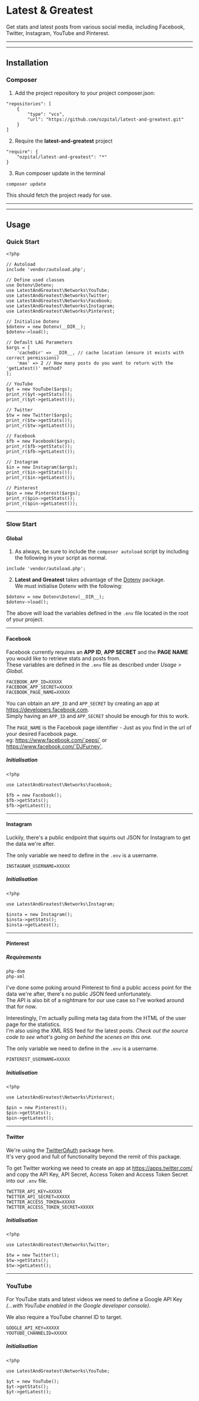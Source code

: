 # Latest & Greatest
Get stats and latest posts from various social media, including Facebook, Twitter, Instagram, YouTube and Pinterest.

---
---

## Installation
### Composer
1. Add the project repository to your project composer.json:
```
"repositories": [
    {
        "type": "vcs",
        "url": "https://github.com/ozpital/latest-and-greatest.git"
    }
]
```

2. Require the **latest-and-greatest** project
```
"require": {
    "ozpital/latest-and-greatest": "*"
}
```

3. Run composer update in the terminal
```
composer update
```

This should fetch the project ready for use.

---
---

## Usage
### Quick Start
```
<?php

// Autoload
include 'vendor/autoload.php';

// Define used classes
use Dotenv\Dotenv;
use LatestAndGreatest\Networks\YouTube;
use LatestAndGreatest\Networks\Twitter;
use LatestAndGreatest\Networks\Facebook;
use LatestAndGreatest\Networks\Instagram;
use LatestAndGreatest\Networks\Pinterest;

// Initialise Dotenv
$dotenv = new Dotenv(__DIR__);
$dotenv->load();

// Default LAG Parameters
$args = [
    'cacheDir' => __DIR__, // cache location (ensure it exists with correct permissions)
    'max' => 2 // How many posts do you want to return with the 'getLatest()' method?
];

// YouTube
$yt = new YouTube($args);
print_r($yt->getStats());
print_r($yt->getLatest());

// Twitter
$tw = new Twitter($args);
print_r($tw->getStats());
print_r($tw->getLatest());

// Facebook
$fb = new Facebook($args);
print_r($fb->getStats());
print_r($fb->getLatest());

// Instagram
$in = new Instagram($args);
print_r($in->getStats());
print_r($in->getLatest());

// Pinterest
$pin = new Pinterest($args);
print_r($pin->getStats());
print_r($pin->getLatest());
```

---
### Slow Start
#### Global
1. As always, be sure to include the `composer autoload` script by including the following in your script as normal.
```
include 'vendor/autoload.php';
```

2. **Latest and Greatest** takes advantage of the [Dotenv](https://github.com/vlucas/phpdotenv) package.  
We must initialise Dotenv with the following:
```
$dotenv = new Dotenv\Dotenv(__DIR__);
$dotenv->load();
```
The above will load the variables defined in the `.env` file located in the root of your project.

---

#### Facebook
Facebook currently requires an **APP ID**, **APP SECRET** and the **PAGE NAME** you would like to retrieve stats and posts from.  
These variables are defined in the `.env` file as described under *Usage > Global*.
```
FACEBOOK_APP_ID=XXXXX
FACEBOOK_APP_SECRET=XXXXX
FACEBOOK_PAGE_NAME=XXXXX
```
You can obtain an `APP_ID` and `APP_SECRET` by creating an app at https://developers.facebook.com.   
Simply having an `APP_ID` and `APP_SECRET` should be enough for this to work.

The `PAGE_NAME` is the Facebook page identifier - Just as you find in the url of your desired Facebook page.  
eg: https://www.facebook.com/`pepsi` or https://www.facebook.com/`DJFurney`.

##### Initialisation
```
<?php

use LatestAndGreatest\Networks\Facebook;

$fb = new Facebook();
$fb->getStats();
$fb->getLatest();
```

---

#### Instagram
Luckily, there's a public endpoint that squirts out JSON for Instagram to get the data we're after.  

The only variable we need to define in the `.env` is a username.   
```
INSTAGRAM_USERNAME=XXXXX
```

##### Initialisation
```
<?php

use LatestAndGreatest\Networks\Instagram;

$insta = new Instagram();
$insta->getStats();
$insta->getLatest();
```

---

#### Pinterest
##### Requirements
```
php-dom
php-xml
```

I've done some poking around Pinterest to find a public access point for the data we're after, there's no public JSON feed unfortunately.  
The API is also bit of a nightmare for our use case so I've worked around that for now.  

Interestingly, I'm actually pulling meta tag data from the HTML of the user page for the statistics.   
I'm also using the XML RSS feed for the latest posts. *Check out the source code to see what's going on behind the scenes on this one.*

The only variable we need to define in the `.env` is a username.   
```
PINTEREST_USERNAME=XXXXX
```

##### Initialisation
```
<?php

use LatestAndGreatest\Networks\Pinterest;

$pin = new Pinterest();
$pin->getStats();
$pin->getLatest();
```

---

#### Twitter
We're using the [TwitterOAuth](https://twitteroauth.com/) package here.  
It's very good and full of functionality beyond the remit of this package.

To get Twitter working we need to create an app at https://apps.twitter.com/ and copy the API Key, API Secret, Access Token and Access Token Secret into our `.env` file.
```
TWITTER_API_KEY=XXXXX
TWITTER_API_SECRET=XXXXX
TWITTER_ACCESS_TOKEN=XXXXX
TWITTER_ACCESS_TOKEN_SECRET=XXXXX
```

##### Initialisation
```
<?php

use LatestAndGreatest\Networks\Twitter;

$tw = new Twitter();
$tw->getStats();
$tw->getLatest();
```

---

### YouTube
For YouTube stats and latest videos we need to define a Google API Key *(...with YouTube enabled in the Google developer console)*.

We also require a YouTube channel ID to target.
```
GOOGLE_API_KEY=XXXXX
YOUTUBE_CHANNELID=XXXXX
```

##### Initialisation
```
<?php

use LatestAndGreatest\Networks\YouTube;

$yt = new YouTube();
$yt->getStats();
$yt->getLatest();
```
